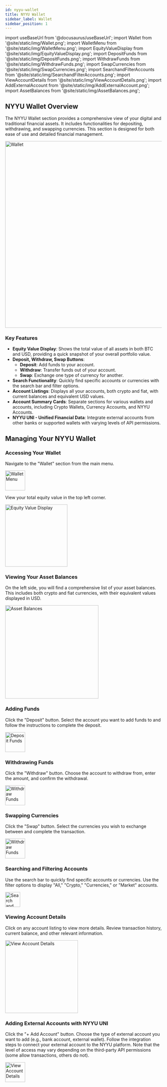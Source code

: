 ```yaml
---
id: nyyu-wallet
title: NYYU Wallet 
sidebar_label: Wallet
sidebar_position: 1
---
```


import useBaseUrl from '@docusaurus/useBaseUrl';
import Wallet from '@site/static/img/Wallet.png';
import WalletMenu from '@site/static/img/WalletMenu.png';
import EquityValueDisplay from '@site/static/img/EquityValueDisplay.png';
import DepositFunds from '@site/static/img/DepositFunds.png';
import WithdrawFunds from '@site/static/img/WithdrawFunds.png';
import SwapCurrencies from '@site/static/img/SwapCurrencies.png';
import SearchandFilterAccounts from '@site/static/img/SearchandFilterAccounts.png';
import ViewAccountDetails from '@site/static/img/ViewAccountDetails.png';
import AddExternalAccount from '@site/static/img/AddExternalAccount.png';
import AssetBalances from '@site/static/img/AssetBalances.png';

## NYYU Wallet Overview

The NYYU Wallet section provides a comprehensive view of your digital and traditional financial assets. It includes functionalities for depositing, withdrawing, and swapping currencies. This section is designed for both ease of use and detailed financial management.

<img src={Wallet} alt="Wallet" height="600" />

### Key Features

- **Equity Value Display**: Shows the total value of all assets in both BTC and USD, providing a quick snapshot of your overall portfolio value.
- **Deposit, Withdraw, Swap Buttons**:
  - **Deposit**: Add funds to your account.
  - **Withdraw**: Transfer funds out of your account.
  - **Swap**: Exchange one type of currency for another.
- **Search Functionality**: Quickly find specific accounts or currencies with the search bar and filter options.
- **Account Listings**: Displays all your accounts, both crypto and fiat, with current balances and equivalent USD values.
- **Account Summary Cards**: Separate sections for various wallets and accounts, including Crypto Wallets, Currency Accounts, and NYYU Accounts.
- **NYYU UNI - Unified Financial Data**: Integrate external accounts from other banks or supported wallets with varying levels of API permissions.

## Managing Your NYYU Wallet

### Accessing Your Wallet

Navigate to the "Wallet" section from the main menu. 

<img src={WalletMenu} alt="Wallet Menu" height="64" />

View your total equity value in the top left corner.

<img src={EquityValueDisplay} alt="Equity Value Display" height="200" />

### Viewing Your Asset Balances

On the left side, you will find a comprehensive list of your asset balances. This includes both crypto and fiat currencies, with their equivalent values displayed in USD.

<img src={AssetBalances} alt="Asset Balances" height="300" />

### Adding Funds

Click the "Deposit" button. Select the account you want to add funds to and follow the instructions to complete the deposit.

<img src={DepositFunds} alt="Deposit Funds" height="64" />

### Withdrawing Funds

Click the "Withdraw" button. Choose the account to withdraw from, enter the amount, and confirm the withdrawal.

<img src={WithdrawFunds} alt="Withdraw Funds" height="64" />

### Swapping Currencies

Click the "Swap" button. Select the currencies you wish to exchange between and complete the transaction.

<img src={SwapCurrencies} alt="Withdraw Funds" height="64" />

### Searching and Filtering Accounts

Use the search bar to quickly find specific accounts or currencies. Use the filter options to display "All," "Crypto," "Currencies," or "Market" accounts.

<img src={SearchandFilterAccounts} alt="Search and Filter Accounts" height="48" />

### Viewing Account Details

Click on any account listing to view more details. Review transaction history, current balance, and other relevant information.

<img src={ViewAccountDetails} alt="View Account Details" height="234" />

### Adding External Accounts with NYYU UNI

Click the "+ Add Account" button. Choose the type of external account you want to add (e.g., bank account, external wallet). Follow the integration steps to connect your external account to the NYYU platform. Note that the level of access may vary depending on the third-party API permissions (some allow transactions, others do not).

<img src={AddExternalAccount} alt="View Account Details" height="64" />